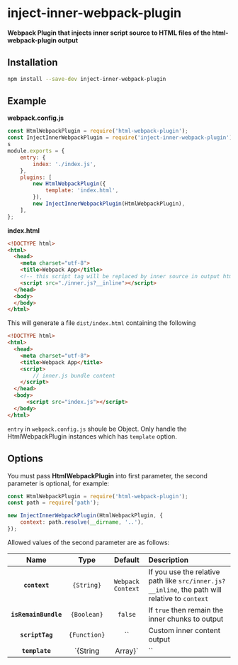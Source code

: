 # inject-inner-webpack-plugin

**Webpack Plugin that injects inner script source to HTML files of the html-webpack-plugin output**

## Installation
```bash
npm install --save-dev inject-inner-webpack-plugin
```

## Example

**webpack.config.js**
```js
const HtmlWebpackPlugin = require('html-webpack-plugin');
const InjectInnerWebpackPlugin = require('inject-inner-webpack-plugin');
s
module.exports = {
    entry: {
        index: './index.js',
    },
    plugins: [
        new HtmlWebpackPlugin({
            template: 'index.html',
        }),
        new InjectInnerWebpackPlugin(HtmlWebpackPlugin),
    ],
};
```

**index.html**
```html
<!DOCTYPE html>
<html>
  <head>
    <meta charset="utf-8">
    <title>Webpack App</title>
    <!-- this script tag will be replaced by inner source in output html -->
    <script src="./inner.js?__inline"></script>
  </head>
  <body>
  </body>
</html>
```

This will generate a file `dist/index.html` containing the following
```html
<!DOCTYPE html>
<html>
  <head>
    <meta charset="utf-8">
    <title>Webpack App</title>
    <script>
        // inner.js bundle content
    </script>
  </head>
  <body>
      <script src="index.js"></script>
  </body>
</html>
```

`entry` in `webpack.config.js` shoule be Object.
Only handle the HtmlWebpackPlugin instances which has `template` option.

## Options
You must pass **HtmlWebpackPlugin** into first parameter, the second parameter is optional, for example:

```js
const HtmlWebpackPlugin = require('html-webpack-plugin');
const path = require('path');

new InjectInnerWebpackPlugin(HtmlWebpackPlugin, {
    context: path.resolve(__dirname, '..'),
});
```

Allowed values of the second parameter are as follows:

|Name|Type|Default|Description|
|:--:|:--:|:-----:|:----------|
|**`context`**|`{String}`|`Webpack Context`|If you use the relative path like `src/inner.js?__inline`, the path will relative to `context`|
|**`isRemainBundle`**|`{Boolean}`|`false`|If `true` then remain the inner chunks to output|
|**`scriptTag`**|`{Function}`|``|Custom inner content output|
|**`template`**|`{String|Array}`|``|Specify which template shoule be injected|


